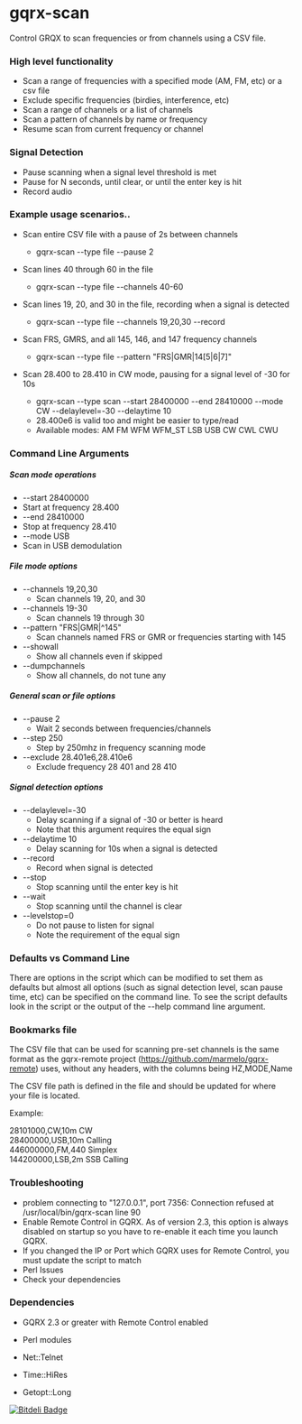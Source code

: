gqrx-scan
================

Control GRQX to scan frequencies or from channels using a CSV file.

### High level functionality
  * Scan a range of frequencies with a specified mode (AM, FM, etc) or a csv file
  * Exclude specific frequencies (birdies, interference, etc)
  * Scan a range of channels or a list of channels
  * Scan a pattern of channels by name or frequency
  * Resume scan from current frequency or channel
  
### Signal Detection
  * Pause scanning when a signal level threshold is met
   * Pause for N seconds, until clear, or until the enter key is hit
  * Record audio
 
### Example usage scenarios..

  * Scan entire CSV file with a pause of 2s between channels
    * gqrx-scan --type file --pause 2

  * Scan lines 40 through 60 in the file
    * gqrx-scan --type file --channels 40-60

  * Scan lines 19, 20, and 30 in the file, recording when a signal is detected
    * gqrx-scan --type file --channels 19,20,30 --record

  * Scan FRS, GMRS, and all 145, 146, and 147 frequency channels
    * gqrx-scan --type file --pattern "FRS|GMR|14[5|6|7]"

  * Scan 28.400 to 28.410 in CW mode, pausing for a signal level of -30 for 10s
    * gqrx-scan --type scan --start 28400000 --end 28410000 --mode CW --delaylevel=-30 --delaytime 10
    * 28.400e6 is valid too and might be easier to type/read
    * Available modes: AM FM WFM WFM_ST LSB USB CW CWL CWU

### Command Line Arguments

##### Scan mode operations

 * --start 28400000
  * Start at frequency 28.400
 * --end 28410000
  * Stop at frequency 28.410
 * --mode USB
  * Scan in USB demodulation

##### File mode options

  * --channels 19,20,30
    * Scan channels 19, 20, and 30
  * --channels 19-30
    * Scan channels 19 through 30
  * --pattern "FRS|GMR|^145"
    * Scan channels named FRS or GMR or frequencies starting with 145
  * --showall
    * Show all channels even if skipped
  * --dumpchannels
    * Show all channels, do not tune any

##### General scan or file options

  * --pause 2
    * Wait 2 seconds between frequencies/channels
  * --step 250
    * Step by 250mhz in frequency scanning mode
  * --exclude 28.401e6,28.410e6
    * Exclude frequency 28 401 and 28 410

##### Signal detection options

  * --delaylevel=-30
    * Delay scanning if a signal of -30 or better is heard
    * Note that this argument requires the equal sign
  * --delaytime 10
    * Delay scanning for 10s when a signal is detected
  * --record
    * Record when signal is detected
  * --stop
    * Stop scanning until the enter key is hit
  * --wait
    * Stop scanning until the channel is clear
  * --levelstop=0
    * Do not pause to listen for signal
    * Note the requirement of the equal sign

### Defaults vs Command Line

There are options in the script which can be modified to set them as defaults but almost all options (such as signal detection level, scan pause time, etc) can be specified on the command line.  To see the script defaults look in the script or the output of the --help command line argument.

### Bookmarks file

The CSV file that can be used for scanning pre-set channels is the same format as the gqrx-remote project (https://github.com/marmelo/gqrx-remote) uses, without any headers, with the columns being HZ,MODE,Name

The CSV file path is defined in the file and should be updated for where your file is located.

Example:

28101000,CW,10m CW<br>
28400000,USB,10m Calling<br>
446000000,FM,440 Simplex<br>
144200000,LSB,2m SSB Calling<br>

### Troubleshooting

  * problem connecting to "127.0.0.1", port 7356: Connection refused at /usr/local/bin/gqrx-scan line 90
   * Enable Remote Control in GQRX.  As of version 2.3, this option is always disabled on startup so you have to re-enable it each time you launch GQRX.
   * If you changed the IP or Port which GQRX uses for Remote Control, you must update the script to match
  * Perl Issues
   * Check your dependencies

### Dependencies

  * GQRX 2.3 or greater with Remote Control enabled

  * Perl modules
   * Net::Telnet
   * Time::HiRes
   * Getopt::Long

[![Bitdeli Badge](https://d2weczhvl823v0.cloudfront.net/khaytsus/gqrx-scan/trend.png)](https://bitdeli.com/free "Bitdeli Badge")

